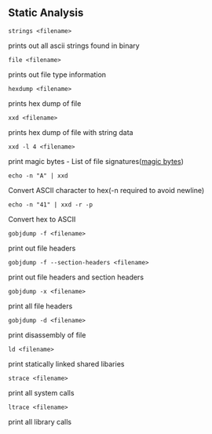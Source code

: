 ## Static Analysis

```strings <filename>```

prints out all ascii strings found in binary

```file <filename>```

prints out file type information

```hexdump <filename>```

prints hex dump of file

```xxd <filename>```

prints hex dump of file with string data

```xxd -l 4 <filename>```

print magic bytes - List of file signatures([magic bytes](https://en.wikipedia.org/wiki/List_of_file_signatures))

```echo -n "A" | xxd```

Convert ASCII character to hex(-n required to avoid newline)

```echo -n "41" | xxd -r -p```

Convert hex to ASCII

```gobjdump -f <filename>```

print out file headers

```gobjdump -f --section-headers <filename>```

print out file headers and section headers

```gobjdump -x <filename>```

print all file headers

```gobjdump -d <filename>```

print disassembly of file

```ld <filename> ```

print statically linked shared libaries

```strace <filename>```

print all system calls


```ltrace <filename>```

print all library calls

